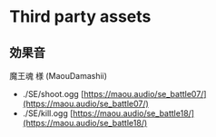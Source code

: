 # Third party assets

## 効果音

魔王魂 様 (MaouDamashii)

- ./SE/shoot.ogg [https://maou.audio/se_battle07/](https://maou.audio/se_battle07/)
- ./SE/kill.ogg [https://maou.audio/se_battle18/](https://maou.audio/se_battle18/)
